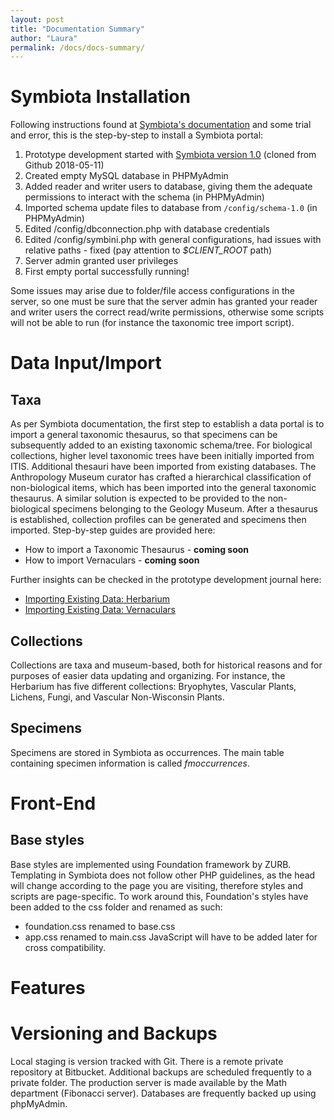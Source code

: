 ```yaml
---
layout: post
title: "Documentation Summary"
author: "Laura"
permalink: /docs/docs-summary/
---
```


# Symbiota Installation
Following instructions found at [Symbiota's documentation](http://symbiota.org/docs/installation-instructions/) and some trial and error, this is the step-by-step to install a Symbiota portal:
1. Prototype development started with [Symbiota version 1.0](https://github.com/Symbiota/Symbiota/releases) (cloned from Github 2018-05-11)
2. Created empty MySQL database in PHPMyAdmin
3. Added reader and writer users to database, giving them the adequate permissions to interact with the schema (in PHPMyAdmin)
4. Imported schema update files to database from `/config/schema-1.0` (in PHPMyAdmin)
5. Edited /config/dbconnection.php with database credentials
6. Edited /config/symbini.php with general configurations, had issues with relative paths - fixed (pay attention to *$CLIENT_ROOT* path)
7. Server admin granted user privileges
8. First empty portal successfully running!

Some issues may arise due to folder/file access configurations in the server, so one must be sure that the server admin has granted your reader and writer users the correct read/write permissions, otherwise some scripts will not be able to run (for instance the taxonomic tree import script).


# Data Input/Import

## Taxa
As per Symbiota documentation, the first step to establish a data portal is to import a general taxonomic thesaurus, so that specimens can be subsequently added to an existing taxonomic schema/tree.
For biological collections, higher level taxonomic trees have been initially imported from ITIS. Additional thesauri have been imported from existing databases.
The Anthropology Museum curator has crafted a hierarchical classification of non-biological items, which has been imported into the general taxonomic thesaurus.
A similar solution is expected to be provided to the non-biological specimens belonging to the Geology Museum.
After a thesaurus is established, collection profiles can be generated and specimens then imported.
Step-by-step guides are provided here:
- How to import a Taxonomic Thesaurus - **coming soon**
- How to import Vernaculars - **coming soon**

Further insights can be checked in the prototype development journal here:
- [Importing Existing Data: Herbarium](https://arbolitoloco.github.io/uw2020/2018-07-13-importing-data-herbarium.md)
- [Importing Existing Data: Vernaculars](https://arbolitoloco.github.io/uw2020/2018-07-20-importing-vernaculars)

## Collections
Collections are taxa and museum-based, both for historical reasons and for purposes of easier data updating and organizing. For instance, the Herbarium has five different collections: Bryophytes, Vascular Plants, Lichens, Fungi, and Vascular Non-Wisconsin Plants.

## Specimens
Specimens are stored in Symbiota as occurrences. The main table containing specimen information is called *fmoccurrences*. 

# Front-End

## Base styles
Base styles are implemented using Foundation framework by ZURB. Templating in Symbiota does not follow other PHP guidelines, as the head will change according to the page you are visiting, therefore styles and scripts are page-specific. To work around this, Foundation's styles have been added to the css folder and renamed as such:
- foundation.css renamed to base.css
- app.css renamed to main.css
JavaScript will have to be added later for cross compatibility.

# Features

# Versioning and Backups
Local staging is version tracked with Git. There is a remote private repository at Bitbucket. Additional backups are scheduled frequently to a private folder. The production server is made available by the Math department (Fibonacci server). Databases are frequently backed up using phpMyAdmin.
